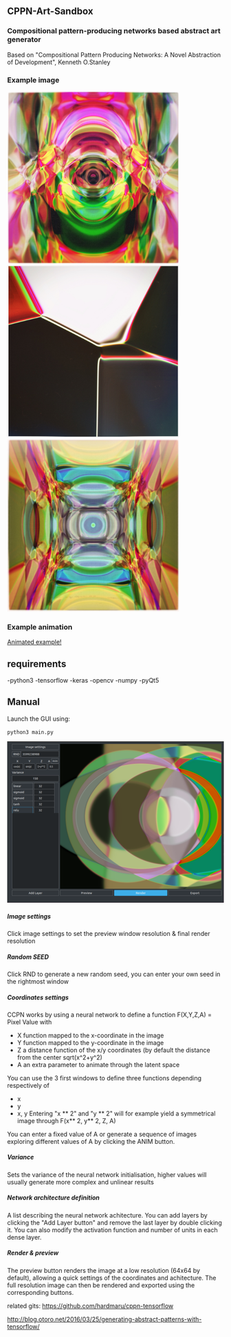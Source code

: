 ## CPPN-Art-Sandbox
### Compositional pattern-producing networks based abstract art generator
Based on "Compositional Pattern Producing Networks: A Novel Abstraction of Development", Kenneth O.Stanley


### Example image

<img src="https://github.com/audeberc/CPPN-Art-Sandbox/blob/master/illustrations/ex1.jpg" width="400" height="400" />
<img src="https://github.com/audeberc/CPPN-Art-Sandbox/blob/master/illustrations/ex2.jpg" width="400" height="400" />
<img src="https://github.com/audeberc/CPPN-Art-Sandbox/blob/master/illustrations/ex3.jpg" width="400" height="400" />

### Example animation

[Animated example!](https://gfycat.com/PettyImportantBlueshark)


## requirements
-python3
-tensorflow
-keras
-opencv 
-numpy
-pyQt5

## Manual
Launch the GUI using:
```
python3 main.py
```
<img src="https://github.com/audeberc/CPPN-Art-Sandbox/blob/master/illustrations/gui.png"/>

##### Image settings
Click image settings to set the preview window resolution & final render resolution

##### Random SEED
Click RND to generate a new random seed, you can enter your own seed in the rightmost window

##### Coordinates settings

CCPN works by using a neural network to define a function F(X,Y,Z,A) = Pixel Value 
with 
* X function mapped to the x-coordinate in the image
* Y function mapped to the y-coordinate in the image
* Z a distance function of the x/y coordinates (by default the distance from the center sqrt(x^2+y^2)
* A an extra parameter to animate through the latent space 

You can use the 3 first windows to define three functions depending respectively of 
* x
* y
* x, y
Entering "x ** 2" and "y ** 2" will for example yield a symmetrical image through F(x** 2, y** 2, Z, A)

You can enter a fixed value of A or generate a sequence of images exploring different values of A by clicking the ANIM button.

##### Variance
Sets the variance of the neural network initialisation, higher values will usually generate more complex and unlinear results 

##### Network architecture definition
A list describing the neural network achitecture. You can add layers by clicking the "Add Layer button" and remove the last layer by double clicking it. You can also modify the activation function and number of units in each dense layer.


##### Render & preview
The preview button renders the image at a low resolution (64x64 by default), allowing a quick settings of the coordinates and achitecture. The full resolution image can then be rendered and exported using the corresponding buttons.

related gits:
https://github.com/hardmaru/cppn-tensorflow

http://blog.otoro.net/2016/03/25/generating-abstract-patterns-with-tensorflow/
